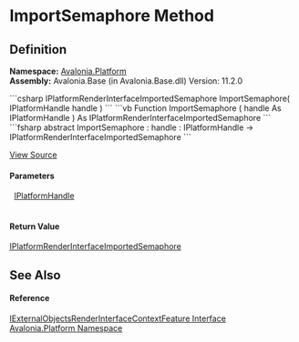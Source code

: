 # ImportSemaphore Method




## Definition
**Namespace:** <a href="N_Avalonia_Platform">Avalonia.Platform</a>  
**Assembly:** Avalonia.Base (in Avalonia.Base.dll) Version: 11.2.0

<Tabs groupId="api-code-preview">
<TabItem value="csharp" label="C#">
```csharp
IPlatformRenderInterfaceImportedSemaphore ImportSemaphore(
	IPlatformHandle handle
)
```
</TabItem>
<TabItem value="vb" label="VB">
```vb
Function ImportSemaphore ( 
	handle As IPlatformHandle
) As IPlatformRenderInterfaceImportedSemaphore
```
</TabItem>
<TabItem value="fsharp" label="F#">
```fsharp
abstract ImportSemaphore : 
        handle : IPlatformHandle -> IPlatformRenderInterfaceImportedSemaphore 
```
</TabItem>
</Tabs>



<a href="https://github.com/AvaloniaUI/Avalonia/tree/master/src/Avalonia.Base/Platform/IExternalObjectsRenderInterfaceContextFeature.cs" title="View the source code">View Source</a>



#### Parameters
<dl><dt>  <a href="T_Avalonia_Platform_IPlatformHandle">IPlatformHandle</a></dt><dd> </dd></dl>

#### Return Value
<a href="T_Avalonia_Platform_IPlatformRenderInterfaceImportedSemaphore">IPlatformRenderInterfaceImportedSemaphore</a>

## See Also


#### Reference
<a href="T_Avalonia_Platform_IExternalObjectsRenderInterfaceContextFeature">IExternalObjectsRenderInterfaceContextFeature Interface</a>  
<a href="N_Avalonia_Platform">Avalonia.Platform Namespace</a>  
